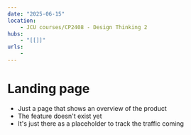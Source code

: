 ```yaml
---
date: "2025-06-15"
location: 
    - JCU courses/CP2408 - Design Thinking 2
hubs: 
    - "[[]]"
urls:
    - 
---
```


# Landing page
+ Just a page that shows an overview of the product
+ The feature doesn't exist yet
+ It's just there as a placeholder to track the traffic coming

